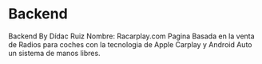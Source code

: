 # Backend
Backend By Dídac Ruiz
Nombre: Racarplay.com
Pagina Basada en la venta de Radios para coches con la tecnologia de Apple Carplay y Android Auto un sistema de manos libres.

